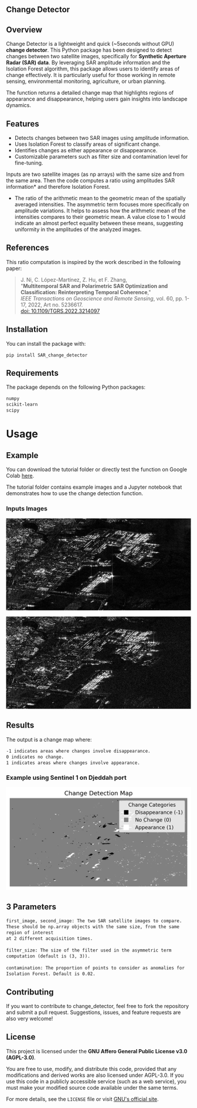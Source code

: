 ## Change Detector

## Overview

Change Detector is a lightweight and quick (~5seconds without GPU) **change detector**. This Python package has been designed to detect changes between two satellite images, specifically for **Synthetic Aperture Radar (SAR) data**. By leveraging SAR amplitude information and the Isolation Forest algorithm, this package allows users to identify areas of change effectively. It is particularly useful for those working in remote sensing, environmental monitoring, agriculture, or urban planning.

The function returns a detailed change map that highlights regions of appearance and disappearance, helping users gain insights into landscape dynamics.

## Features

- Detects changes between two SAR images using amplitude information.
- Uses Isolation Forest to classify areas of significant change.
- Identifies changes as either appearance or disappearance.
- Customizable parameters such as filter size and contamination level for fine-tuning.

Inputs are two satellite images (as np arrays) with the same size and from the same area. Then the code computes a ratio using amplitudes SAR information* and therefore Isolation Forest.

* The ratio of the arithmetic mean to the geometric mean of the spatially averaged intensities. The asymmetric term focuses more specifically on amplitude variations.
It helps to assess how the arithmetic mean of the intensities compares to their geometric mean. A value close to 1 would indicate an almost perfect equality between these means, suggesting uniformity in the amplitudes of the analyzed images.

## References
This ratio computation is inspired by the work described in the following paper:

> J. Ni, C. López-Martínez, Z. Hu, et F. Zhang,  
> "**Multitemporal SAR and Polarimetric SAR Optimization and Classification: Reinterpreting Temporal Coherence**,"  
> *IEEE Transactions on Geoscience and Remote Sensing*, vol. 60, pp. 1-17, 2022, Art no. 5236617.  
> [doi: 10.1109/TGRS.2022.3214097](https://doi.org/10.1109/TGRS.2022.3214097)

## Installation

You can install the package with:

    pip install SAR_change_detector


## Requirements

The package depends on the following Python packages:

    numpy
    scikit-learn
    scipy

# Usage

## Example

You can download the tutorial folder or directly test the function on Google Colab [here](https://colab.research.google.com/github/Selimgit/SAR_change_detection/blob/main/tutorial/Tutorial_Change_Detector.ipynb).

The tutorial folder contains example images and a Jupyter notebook that demonstrates how to use the change detection function.

### Inputs Images

![Input Image 1](readme_images/first_date.png)


![Input Image 2](readme_images/second_date.png)

## Results

The output is a change map where:

    -1 indicates areas where changes involve disappearance.
    0 indicates no change.
    1 indicates areas where changes involve appearance.

### Example using Sentinel 1 on Djeddah port

![Change detection](readme_images/change_detection_map.png)


## 3 Parameters

    first_image, second_image: The two SAR satellite images to compare. 
    These should be np.array objects with the same size, from the same region of interest
    at 2 different acquisition times.

    filter_size: The size of the filter used in the asymmetric term computation (default is (3, 3)).

    contamination: The proportion of points to consider as anomalies for Isolation Forest. Default is 0.02.



## Contributing

If you want to contribute to change_detector, feel free to fork the repository and submit a pull request. Suggestions, issues, and feature requests are also very welcome!

## License

This project is licensed under the **GNU Affero General Public License v3.0 (AGPL-3.0)**.

You are free to use, modify, and distribute this code, provided that any modifications and derived works are also licensed under AGPL-3.0. If you use this code in a publicly accessible service (such as a web service), you must make your modified source code available under the same terms.

For more details, see the `LICENSE` file or visit [GNU's official site](https://www.gnu.org/licenses/agpl-3.0.en.html).
